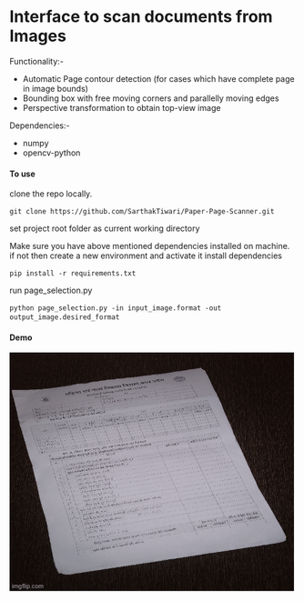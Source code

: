 # Interface to scan documents from Images

Functionality:-

* Automatic Page contour detection (for cases which have complete page in image bounds)
* Bounding box with free moving corners and parallelly moving edges
* Perspective transformation to obtain top-view image

Dependencies:-

* numpy
* opencv-python

#### To use 
clone the repo locally.
```
git clone https://github.com/SarthakTiwari/Paper-Page-Scanner.git
```
set project root folder as current working directory 

Make sure you have above mentioned dependencies installed on machine.
if not then create a new environment and activate it
install dependencies
```
pip install -r requirements.txt
```
run page_selection.py 
```
python page_selection.py -in input_image.format -out output_image.desired_format
```
#### Demo

![gif](./static/demo.gif)

